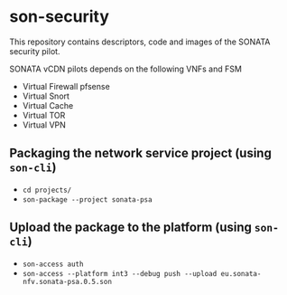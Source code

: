 # son-security

This repository contains descriptors, code and images of the SONATA security pilot.

SONATA vCDN pilots depends on the following VNFs and FSM

* Virtual Firewall pfsense
* Virtual Snort
* Virtual Cache
* Virtual TOR
* Virtual VPN

## Packaging the network service project (using `son-cli`)
* `cd projects/`
* `son-package --project sonata-psa`

## Upload the package to the platform (using `son-cli`)
* `son-access auth`
* `son-access --platform int3 --debug push --upload eu.sonata-nfv.sonata-psa.0.5.son`

